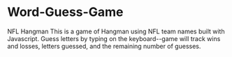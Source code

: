 # Word-Guess-Game
NFL Hangman
This is a game of Hangman using NFL team names built with Javascript. Guess letters by typing on the keyboard--game will track wins and losses, letters guessed, and the remaining number of guesses. 